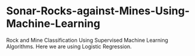 # Sonar-Rocks-against-Mines-Using-Machine-Learning
Rock and Mine Classification Using Supervised Machine Learning Algorithms. Here we are using Logistic Regression.
